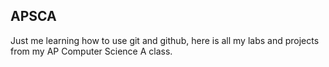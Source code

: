 ## APSCA

Just me learning how to use git and github, here is all my labs and projects from my AP Computer Science A class.

